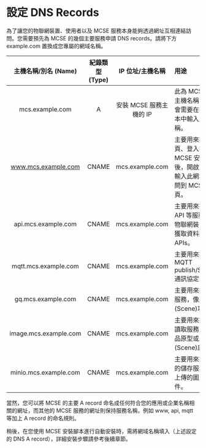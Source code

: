 # 設定 DNS Records
為了讓您的物聯網裝置、使用者以及 MCSE 服務本身能夠透過網址互相連結訪問。您需要預先為 MCSE 的幾個主要服務申請 DNS records。請將下方 example.com 置換成您專屬的網域名稱。


| 主機名稱/別名 (Name) | 紀錄類型 (Type) | IP 位址/主機名稱 | 用途 |
|:--:|:--:|:--:|:--|
| mcs.example.com | A | 安裝 MCSE 服務主機的 IP | 此為 MCSE 主要的主機名稱，稍後您會需要在在安裝腳本中輸入此網域名稱。|
| www.mcs.example.com | CNAME | mcs.example.com | 主要用來提供網頁、登入等服務。MCSE 安裝完畢後，開啟瀏覽器，輸入此網址則可訪問到 MCSE 的網頁。|
| api.mcs.example.com | CNAME | mcs.example.com | 主要用來提供後端 API 等服務，包括物聯網裝置上傳、獲取資料點的 APIs。|
| mqtt.mcs.example.com | CNAME | mcs.example.com | 主要用來提供 MQTT publish/Subscribe 通訊協定的服務。|
| gq.mcs.example.com | CNAME | mcs.example.com | 主要用來提供後端服務，像是場景(Scene)功能。|
| image.mcs.example.com | CNAME | mcs.example.com | 主要用來提供圖片讀取服務，像是產品原型或是場景(Scene)底圖。|
| minio.mcs.example.com | CNAME | mcs.example.com | 主要用來提供檔案的儲存服務，像是上傳的圖片與固件。|


當然，您可以將 MCSE 的主要 A record 命名成任何符合您的應用或企業名稱相關的網址，而其他的 MCSE 服務的網址則保持服務名稱，例如 www, api, mqtt 等加上 A record 的命名規則。

稍後，在您使用 MCSE 安裝腳本進行自動安裝時，需將網域名稱填入（上述設定的 DNS A record），詳細安裝步驟請參考後續章節。
